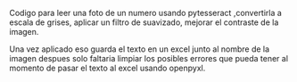 Codigo para leer una foto de un numero usando pytesseract ,convertirla a escala de grises, aplicar un filtro de suavizado, mejorar el contraste de la imagen.

Una vez aplicado eso guarda el texto en un excel junto al nombre de la imagen despues solo faltaria limpiar los posibles errores que pueda tener al momento de
pasar el texto al excel usando openpyxl. 




